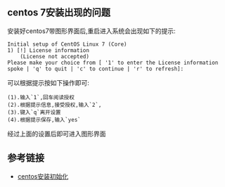 centos 7安装出现的问题
----
安装好centos7带图形界面后,重启进入系统会出现如下的提示:
```
Initial setup of CentOS Linux 7 (Core)
1) [!] License information
	(License not accepted)
Please make your choice from [ '1' to enter the License information spoke | 'q' to quit | 'c' to continue | 'r' to refresh]:
```
可以根据提示按如下操作即可:

    (1).输入`1`,回车阅读授权
    (2).根据提示信息,接受授权,输入`2`,
    (3).键入`q`离开设置
    (4).根据提示保存,输入`yes`

经过上面的设置后即可进入图形界面

参考链接
----
* [centos安装初始化](http://www.hawkers.cc/2015/12/CentOS-initial-setup.html)
